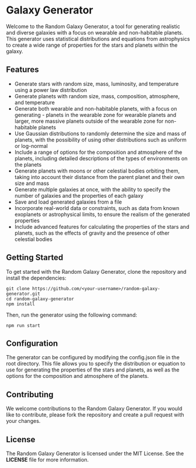 # Galaxy Generator

Welcome to the Random Galaxy Generator, a tool for generating realistic and diverse galaxies with a focus on wearable and non-habitable planets. This generator uses statistical distributions and equations from astrophysics to create a wide range of properties for the stars and planets within the galaxy.

## Features

- Generate stars with random size, mass, luminosity, and temperature using a power law distribution
- Generate planets with random size, mass, composition, atmosphere, and temperature
- Generate both wearable and non-habitable planets, with a focus on generating - planets in the wearable zone for wearable planets and larger, more massive planets outside of the wearable zone for non-habitable planets
- Use Gaussian distributions to randomly determine the size and mass of planets, with the possibility of using other distributions such as uniform or log-normal
- Include a range of options for the composition and atmosphere of the planets, including detailed descriptions of the types of environments on the planets
- Generate planets with moons or other celestial bodies orbiting them, taking into account their distance from the parent planet and their own size and mass
- Generate multiple galaxies at once, with the ability to specify the number of galaxies and the properties of each galaxy
- Save and load generated galaxies from a file
- Incorporate real-world data or constraints, such as data from known exoplanets or astrophysical limits, to ensure the realism of the generated properties
- Include advanced features for calculating the properties of the stars and planets, such as the effects of gravity and the presence of other celestial bodies

## Getting Started

To get started with the Random Galaxy Generator, clone the repository and install the dependencies:
```
git clone https://github.com/<your-username>/random-galaxy-generator.git
cd random-galaxy-generator
npm install
```
Then, run the generator using the following command:
```
npm run start
```
## Configuration

The generator can be configured by modifying the config.json file in the root directory. This file allows you to specify the distribution or equation to use for generating the properties of the stars and planets, as well as the options for the composition and atmosphere of the planets.

## Contributing

We welcome contributions to the Random Galaxy Generator. If you would like to contribute, please fork the repository and create a pull request with your changes.

## License

The Random Galaxy Generator is licensed under the MIT License. See the **LICENSE** file for more information.